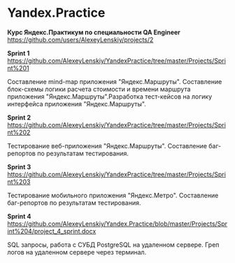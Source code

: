 # Yandex.Practice

**Курс Яндекс.Практикум по специальности QA Engineer**
        https://github.com/users/AlexeyLenskiy/projects/2

**Sprint 1** 
        https://github.com/AlexeyLenskiy/YandexPractice/tree/master/Projects/Sprint%201

Составление mind-map приложения "Яндекс.Маршруты". Составление блок-схемы логики расчета стоимости и времени маршрута приложения "Яндекс.Маршруты".Разработка тест-кейсов на логику интерфейса приложения "Яндекс.Маршруты".


**Sprint 2** 
        https://github.com/AlexeyLenskiy/YandexPractice/tree/master/Projects/Sprint%202

Тестирование веб-приложения "Яндекс.Маршруты". Составление баг-репортов по результатам тестирования.


**Sprint 3** 
        https://github.com/AlexeyLenskiy/YandexPractice/tree/master/Projects/Sprint%203

Тестирование мобильного приложения "Яндекс.Метро". Составление баг-репортов по результатам тестирования.


**Sprint 4**
        https://github.com/AlexeyLenskiy/Yandex.Practice/blob/master/Projects/Sprint%204/project_4_sprint.docx

SQL запросы, работа с СУБД PostgreSQL на удаленном сервере. Греп логов на удаленном сервере через терминал.

